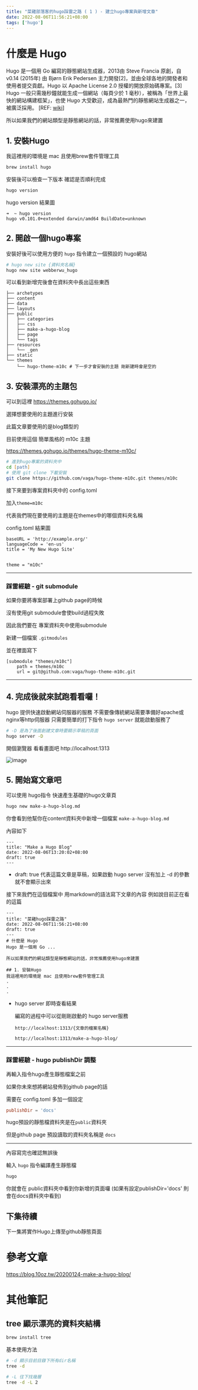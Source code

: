 ```yaml
---
title: "菜雞部落客的hugo踩雷之路 ( 1 ) - 建立hugo專案與新增文章"
date: 2022-08-06T11:56:21+08:00
tags: ['hugo']
---
```

# 什麼是 Hugo
Hugo 是一個用 Go 編寫的靜態網站生成器，2013由 Steve Francia 原創，自 v0.14 (2015年) 由 Bjørn Erik Pedersen 主力開發[2]，並由全球各地的開發者和使用者提交貢獻。Hugo 以 Apache License 2.0 授權的開放原始碼專案。[3]
Hugo 一般只需幾秒鐘就能生成一個網站（每頁少於 1 毫秒），被稱為「世界上最快的網站構建框架」，也使 Hugo 大受歡迎，成為最熱門的靜態網站生成器之一，被廣泛採用。
[REF: [wiki](https://zh.wikipedia.org/zh-tw/Hugo_(%E8%BB%9F%E4%BB%B6))]

所以如果我們的網站類型是靜態網站的話，非常推薦使用hugo來建置

## 1. 安裝Hugo
我這裡用的環境是 mac 且使用brew套件管理工具

```zsh
brew install hugo
```

安裝後可以檢查一下版本 確認是否順利完成
```zsh
hugo version
```

hugo version 結果圖
```
➜  ~ hugo version
hugo v0.101.0+extended darwin/amd64 BuildDate=unknown
```

## 2. 開啟一個hugo專案
安裝好後可以使用方便的 `hugo` 指令建立一個預設的 hugo網站
```zsh
# hugo new site {資料夾名稱}
hugo new site webberwu_hugo
```

可以看到新增完後會在資料夾中長出這些東西
```
├── archetypes
├── content
├── data
├── layouts
├── public
│   ├── categories
│   ├── css
│   ├── make-a-hugo-blog
│   ├── page
│   └── tags
├── resources
│   └── _gen
├── static
└── themes
    └── hugo-theme-m10c # 下一步才會安裝的主題 剛新建時會是空的
```


## 3. 安裝漂亮的主題包
可以到這裡 https://themes.gohugo.io/

選擇想要使用的主題進行安裝

此篇文章要使用的是blog類型的

目前使用這個 簡單風格的 m10c 主題

https://themes.gohugo.io/themes/hugo-theme-m10c/

```zsh
# 進到hugo專案的資料夾中
cd [path]
# 使用 git clone 下載安裝
git clone https://github.com/vaga/hugo-theme-m10c.git themes/m10c
```

接下來要到專案資料夾中的 config.toml

加入`theme=m10c`

代表我們現在要使用的主題是在themes中的哪個資料夾名稱

config.toml 結果圖
```
baseURL = 'http://example.org/'
languageCode = 'en-us'
title = 'My New Hugo Site'


theme = "m10c"
```
---
### 踩雷經驗 - git submodule
如果你要將專案部署上github page的時候

沒有使用git submodule會使build過程失敗

因此我們要在 專案資料夾中使用submodule

新建一個檔案 `.gitmodules`

並在裡面寫下
```
[submodule "themes/m10c"]
	path = themes/m10c
	url = git@github.com:vaga/hugo-theme-m10c.git
```
---
## 4. 完成後就來試跑看看囉！
hugo 提供快速啟動網站伺服器的服務
不需要像傳統網站需要準備好apache或nginx等http伺服器
只需要簡單的打下指令 `hugo server` 就能啟動服務了
```zsh
# -D 是為了後面創建文章時要顯示草稿的頁面
hugo server -D
```

開個瀏覽器 看看畫面吧 http://localhost:1313

![image](https://imgur.com/RCfDOYR.png)


## 5. 開始寫文章吧
可以使用 hugo指令 快速產生基礎的hugo文章頁
```zsh
hugo new make-a-hugo-blog.md
```

你會看到他幫你在content資料夾中新增一個檔案
`make-a-hugo-blog.md`

內容如下
```
---
title: "Make a Hugo Blog"
date: 2022-08-06T13:20:02+08:00
draft: true
---
```

* draft: true 
    代表這篇文章是草稿，如果啟動 hugo server 沒有加上 -d 的參數就不會顯示出來

接下來我們在這個檔案中
用markdown的語法寫下文章的內容
例如說目前正在看的這篇
```
---
title: "菜雞hugo踩雷之路"
date: 2022-08-06T11:56:21+08:00
draft: true
---
# 什麼是 Hugo
Hugo 是一個用 Go ...

所以如果我們的網站類型是靜態網站的話，非常推薦使用hugo來建置

## 1. 安裝Hugo
我這裡用的環境是 mac 且使用brew套件管理工具
.
.
.
```

* hugo server 即時查看結果

    編寫的過程中可以從剛剛啟動的 hugo server服務

    `http://localhost:1313/{文章的檔案名稱}`

    `http://localhost:1313/make-a-hugo-blog/`

---
### 踩雷經驗 - hugo publishDir 調整
再輸入指令hugo產生靜態檔案之前

如果你未來想將網站發佈到github page的話

需要在 config.toml 多加一個設定
```toml
publishDir = 'docs'
```

hugo預設的靜態檔資料夾是在`public`資料夾

但是github page 預設讀取的資料夾名稱是 `docs`

---

內容寫完也確認無誤後

輸入 `hugo` 指令編譯產生靜態檔
```zsh
hugo
```
你就會在 public資料夾中看到你新增的頁面囉 (如果有設定publishDir='docs' 則會在docs資料夾中看到)

## 下集待續
下一集將實作Hugo上傳至github靜態頁面


# 參考文章
https://blog.10oz.tw/20200124-make-a-hugo-blog/


# 其他筆記
## tree 顯示漂亮的資料夾結構
```zsh
brew install tree
```
基本使用方法
```zsh
# -d 顯示目前目錄下所有dir名稱
tree -d 

# -L 往下找幾層
tree -d -L 2
```